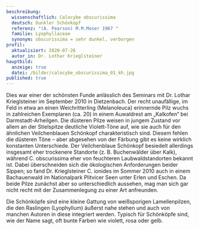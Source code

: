 ```yaml
---
beschreibung:
  wissenschaftlich: Calocybe obscurissima
  deutsch: Dunkler Schönkopf
  referenz: "(A. Pearson) M.M.Moser 1967 "
  familie: Lyophyllaceae
  synonym: obscurissima = sehr dunkel, verborgen
profil:
  aktualisiert: 2020-07-26
  autor_in: Dr. Lothar Krieglsteiner
hauptbild:
  anzeige: true
  datei: /bilder/calocybe_obscurissima_01_kh.jpg
published: true
---
```

Dies war einer der schönsten Funde anlässlich des Seminars mit Dr. Lothar Krieglsteiner im September 2010 in Dietzenbach. Der recht unaufällige, im Feld in etwa an einen Weichritterling (Melanoleuca) erinnernde Pilz wuchs in zahlreichen Exemplaren (ca. 20) in einem Auwaldrest am „Kalkofen“ bei Darmstadt-Arheilgen. Die düsteren Pilze weisen in jungem Zustand vor allem an der Stielspitze deutliche Violett-Töne auf, wie sie auch für den ähnlichen Veilchenblauen Schönkopf charakteristisch sind. Diesem fehlen die düsteren Töne – aber abgesehen von der Färbung gibt es keine wirklich konstanten Unterschiede. Der Veilchenblaue Schönkopf besiedelt allerdings insgesamt eher trockenere Standorte (z. B. Buchenwälder über Kalk), während C. obscurissima eher von feuchteren Laubwaldstandorten bekannt ist. Dabei überschneiden sich die ökologischen Anforderungen beider Sippen; so fand Dr. Krieglsteiner C. ionides im Sommer 2010 auch in einem Bachauenwald im Nationalpark Plitvicer Seen unter Erlen und Eschen. Da beide Pilze zunächst aber so unterschiedlich aussehen, mag man sich gar nicht recht mit der Zusammenlegung zu einer Art anfreunden.

Die Schönköpfe sind eine kleine Gattung von weißsporigen Lamellenpilzen, die den Raslingen (Lyophyllum) äußerst nahe stehen und auch von manchen Autoren in diese integriert werden. Typisch für Schönköpfe sind, wie der Name sagt, oft bunte Farben wie violett, rosa oder gelb.
